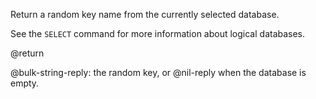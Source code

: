 Return a random key name from the currently selected database.

See the `SELECT` command for more information about logical databases.

@return

@bulk-string-reply: the random key, or @nil-reply when the database is empty.
